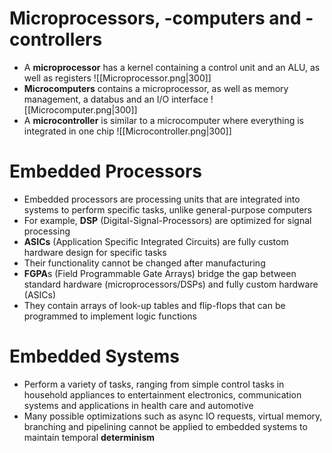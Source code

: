 # Microprocessors, -computers and -controllers
- A **microprocessor** has a kernel containing a control unit and an ALU, as well as registers
![[Microprocessor.png|300]]
- **Microcomputers** contains a microprocessor, as well as memory management, a databus and an I/O interface
![[Microcomputer.png|300]]
- A **microcontroller** is similar to a microcomputer where everything is integrated in one chip
![[Microcontroller.png|300]]
# Embedded Processors
- Embedded processors are processing units that are integrated into systems to perform specific tasks, unlike general-purpose computers
- For example, **DSP** (Digital-Signal-Processors) are optimized for signal processing
- **ASICs** (Application Specific Integrated Circuits) are fully custom hardware design for specific tasks
- Their functionality cannot be changed after manufacturing
- **FGPA**s (Field Programmable Gate Arrays) bridge the gap between standard hardware (microprocessors/DSPs) and fully custom hardware (ASICs)
- They contain arrays of look-up tables and flip-flops that can be programmed to implement logic functions
# Embedded Systems
- Perform a variety of tasks, ranging from simple control tasks in household appliances to entertainment electronics, communication systems and applications in health care and automotive
- Many possible optimizations such as async IO requests, virtual memory, branching and pipelining cannot be applied to embedded systems to maintain temporal **determinism**